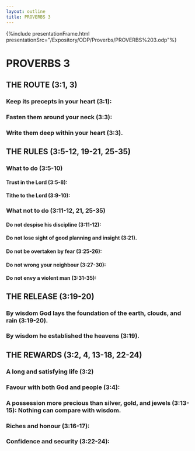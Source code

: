```yaml
---
layout: outline
title: PROVERBS 3
---
```

{%include presentationFrame.html presentationSrc="/Expository/ODP/Proverbs/PROVERBS%203.odp"%}

# PROVERBS 3
##  THE ROUTE (3:1, 3) 
###  Keep its precepts in your heart (3:1): 
###  Fasten them around your neck (3:3): 
###  Write them deep within your heart (3:3). 
##  THE RULES (3:5-12, 19-21, 25-35) 
###  What to do (3:5-10) 
####  Trust in the Lord (3:5-8): 
####  Tithe to the Lord (3:9-10): 
###  What not to do (3:11-12, 21, 25-35) 
####  Do not despise his discipline (3:11-12): 
####  Do not lose sight of good planning and insight (3:21). 
####  Do not be overtaken by fear (3:25-26): 
####  Do not wrong your neighbour (3:27-30): 
####  Do not envy a violent man (3:31-35): 
##  THE RELEASE (3:19-20) 
###  By wisdom God lays the foundation of the earth, clouds, and rain (3:19-20). 
###  By wisdom he established the heavens (3:19). 
##  THE REWARDS (3:2, 4, 13-18, 22-24) 
###  A long and satisfying life (3:2) 
###  Favour with both God and people (3:4): 
###  A possession more precious than silver, gold, and jewels (3:13-15): Nothing can compare with wisdom. 
###  Riches and honour (3:16-17): 
###  Confidence and security (3:22-24): 
